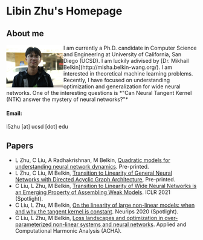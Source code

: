 # Libin Zhu's Homepage
## About me

<img align = "left" src="head.png" width = "30%" height = "30%">
I am currently a Ph.D. candidate in Computer Science and Engineering at University of California, San Diego (UCSD). I am luckily adivised by [Dr. Mikhail Belkin](http://misha.belkin-wang.org/). 
I am interested in theoretical machine learning problems. Recently, I have focused on understanding optimization and generalization for wide neural networks. One of the interesting questions is *"Can Neural Tangent Kernel (NTK) answer the mystery of neural networks?"*




#### Email:

l5zhu [at] ucsd [dot] edu

## Papers

- L Zhu, C Liu, A Radhakrishnan, M Belkin, [Quadratic models for understanding neural network dynamics](https://arxiv.org/pdf/2205.11787.pdf). Pre-printed.
- L Zhu, C Liu, M Belkin, [Transition to Linearity of General Neural Networks with Directed Acyclic Graph Architecture](https://arxiv.org/pdf/2205.11786.pdf), Pre-printed.
- C Liu, L Zhu, M Belkin, [Transition to Linearity of Wide Neural Networks is an Emerging Property of Assembling Weak Models](https://arxiv.org/pdf/2203.05104.pdf). ICLR 2021 (Spotlight). 
- C Liu, L Zhu, M Belkin, [On the linearity of large non-linear models: when and why the tangent kernel is constant](https://arxiv.org/pdf/2010.01092.pdf). Neurips 2020 (Spotlight). 
- C Liu, L Zhu, M Belkin, [Loss landscapes and optimization in over-parameterized non-linear systems and neural networks](https://arxiv.org/pdf/2003.00307.pdf). Applied and Computational Harmonic Analysis (ACHA).
